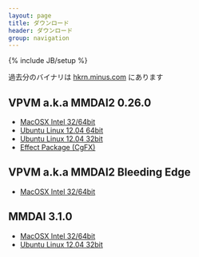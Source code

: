 ```yaml
---
layout: page
title: ダウンロード
header: ダウンロード
group: navigation
---
```

{% include JB/setup %}

過去分のバイナリは [hkrn.minus.com](http://hkrn.minus.com) にあります

VPVM a.k.a MMDAI2 0.26.0
------------------------

 - [MacOSX Intel 32/64bit](http://bowlroll.net/up/dl2185)
 - [Ubuntu Linux 12.04 64bit](http://bowlroll.net/up/dl6204)
 - [Ubuntu Linux 12.04 32bit](http://bowlroll.net/up/dl2210)
 - [Effect Package (CgFX)](http://bowlroll.net/up/dl8216)

VPVM a.k.a MMDAI2 Bleeding Edge
-------------------------------

 - [MacOSX Intel 32/64bit](http://bowlroll.net/up/dl4577)

MMDAI 3.1.0
-----------

 - [MacOSX Intel 32/64bit](http://bowlroll.net/up/dl2416)
 - [Ubuntu Linux 12.04 32bit](http://bowlroll.net/up/dl4419)


